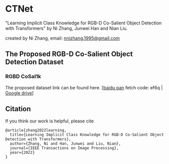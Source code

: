 # CTNet 

"Learning Implicit Class Knowledge for RGB-D Co-Salient Object Detection with Transformers" by Ni Zhang, Junwei Han and Nian Liu.

created by Ni Zhang, email: nnizhang.1995@gmail.com


## The Proposed RGB-D Co-Salient Object Detection Dataset
### RGBD CoSal1k
The proposed dataset link can be found here. [[baidu pan](https://pan.baidu.com/s/1RNUden_TvaD-vVsSlmHKxQ) fetch code: ef6q | [Google drive]()]


## Citation
If you think our work is helpful, please cite 
```
@article{zhang2022learning,
  title={Learning Implicit Class Knowledge for RGB-D Co-Salient Object Detection with Transformers},
  author={Zhang, Ni and Han, Junwei and Liu, Nian},
  journal={IEEE Transactions on Image Processing},
  year={2022}
}
